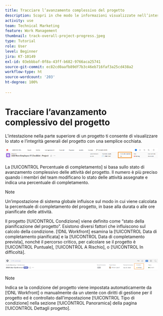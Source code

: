 ```yaml
---
title: Tracciare l’avanzamento complessivo del progetto
description: Scopri in che modo le informazioni visualizzate nell’intestazione del progetto possono aiutarti a tenere traccia dell’avanzamento e dello stato generali del progetto.
activity: use
team: Technical Marketing
feature: Work Management
thumbnail: track-overall-project-progress.jpeg
type: Tutorial
role: User
level: Beginner
jira: KT-10149
exl-id: 03ebbbaf-0f8a-43ff-b682-9766aca25741
source-git-commit: ec82cd0aafb89df7b3c46eb716faf3a25cd438a2
workflow-type: ht
source-wordcount: '203'
ht-degree: 100%

---
```


# Tracciare l’avanzamento complessivo del progetto

L’intestazione nella parte superiore di un progetto ti consente di visualizzare lo stato e l’integrità generali del progetto con una semplice occhiata.

![Intestazione del progetto che mostra la [!UICONTROL Percentuale di completamento]](assets/planner-fund-percent-complete.png)

La [!UICONTROL Percentuale di completamento] si basa sullo stato di avanzamento complessivo delle attività del progetto. Il numero è più preciso quando i membri del team modificano lo stato delle attività assegnate e indica una percentuale di completamento.

>[!NOTE]
>
>Un’impostazione di sistema globale influisce sul modo in cui viene calcolata la percentuale di completamento del progetto, in base alla durata o alle ore pianificate delle attività.

Il progetto [!UICONTROL Condizione] viene definito come “stato della pianificazione del progetto”. Esistono diversi fattori che influiscono sul calcolo della condizione. [!DNL Workfront] esamina la [!UICONTROL Data di completamento pianificata] e la [!UICONTROL Data di completamento prevista], nonché il percorso critico, per calcolare se il progetto è [!UICONTROL Puntuale], [!UICONTROL A Rischio], o [!UICONTROL In difficoltà].

![Intestazione del progetto che mostra la [!UICONTROL Condizione]](assets/planner-fund-condition.png)

>[!NOTE]
>
>Indica se la condizione del progetto viene impostata automaticamente da [!DNL Workfront] o manualmente da un utente con diritti di gestione per il progetto ed è controllato dall’impostazione [!UICONTROL Tipo di condizione] nella sezione [!UICONTROL Panoramica] della pagina [!UICONTROL Dettagli progetto].

<!---
learn more urls
Project percent complete overview
Overview of project condition and condition type
--->
